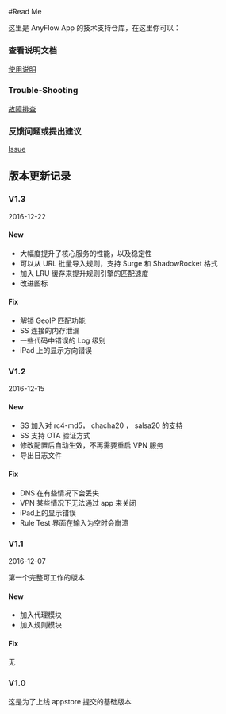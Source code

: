 #Read Me

这里是 AnyFlow App 的技术支持仓库，在这里你可以：

### 查看说明文档

[使用说明](https://github.com/AnyFlowApp/AnyFlowApp-issues/blob/master/help_Zh.md)

### Trouble-Shooting 

[故障排查](https://github.com/AnyFlowApp/AnyFlowApp-issues/blob/master/Trouble-Shooting.md)

### 反馈问题或提出建议

[Issue](https://github.com/AnyFlowApp/AnyFlowApp-issues/issues)

## 版本更新记录

### V1.3

2016-12-22

#### New
* 大幅度提升了核心服务的性能，以及稳定性
* 可以从 URL 批量导入规则，支持 Surge 和 ShadowRocket 格式
* 加入 LRU 缓存来提升规则引擎的匹配速度
* 改进图标

#### Fix

* 解锁 GeoIP 匹配功能
* SS 连接的内存泄漏
* 一些代码中错误的 Log 级别
* iPad 上的显示方向错误

### V1.2

2016-12-15

#### New
* SS 加入对 rc4-md5， chacha20 ， salsa20 的支持
* SS 支持 OTA 验证方式
* 修改配置后自动生效，不再需要重启 VPN 服务
* 导出日志文件

#### Fix

* DNS 在有些情况下会丢失
* VPN 某些情况下无法通过 app 来关闭
* iPad上的显示错误
* Rule Test 界面在输入为空时会崩溃 

### V1.1

2016-12-07 

第一个完整可工作的版本

#### New
* 加入代理模块
* 加入规则模块

#### Fix

无

### V1.0

这是为了上线 appstore 提交的基础版本
